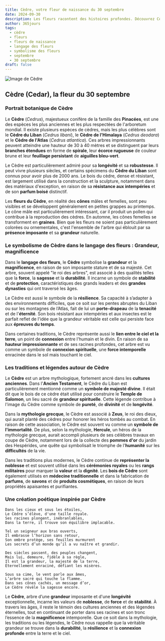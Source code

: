 ```yaml
---
title: Cèdre, votre fleur de naissance du 30 septembre
date: 2024-09-30
description: Les fleurs racontent des histoires profondes. Découvrez Cèdre, votre fleur de naissance du 30 septembre, ses symboles et récits fascinants. Plongez dans sa signification et son langage unique dans l'art floral.
author: 365jours
tags:
  - cèdre
  - fleurs
  - fleurs de naissance
  - langage des fleurs
  - symbolisme des fleurs
  - septembre
  - 30 septembre
draft: false
---
```



![Image de Cèdre](https://cdn.pixabay.com/photo/2016/06/19/20/56/cedar-balance-sheet-1467608_640.jpg#center)


## Cèdre (Cedar), la fleur du 30 septembre

### Portrait botanique de Cèdre

Le **Cèdre** (_Cedrus_), majestueux conifère de la famille des **Pinacées**, est une des espèces les plus anciennes et les plus respectées de l'arboretum mondial. Il existe plusieurs espèces de cèdres, mais les plus célèbres sont le **Cèdre du Liban** (_Cedrus libani_), le **Cèdre de l'Himalaya** (_Cedrus deodara_) et le **Cèdre de l'Atlas** (_Cedrus atlantica_). Ces arbres impressionnants peuvent atteindre une hauteur de 30 à 40 mètres et se distinguent par leurs **branches étendues** en forme de **spirale**, leur **écorce rugueuse** de couleur brune et leur **feuillage persistant** de **aiguilles bleu-vert**.

Le Cèdre est particulièrement admiré pour sa **longévité** et sa **robustesse**. Il peut vivre plusieurs siècles, et certains spécimens du **Cèdre du Liban** sont connus pour avoir plus de 2000 ans. Le bois du cèdre, dense et résistant, est largement utilisé dans la construction et la sculpture, notamment dans des matériaux d'exception, en raison de sa **résistance aux intempéries** et de son **parfum boisé** distinctif.

Les **fleurs du Cèdre**, en réalité des **cônes** mâles et femelles, sont peu visibles et se développent généralement en petites grappes au printemps. Le cône mâle est particulièrement intéressant, car il produit un pollen qui contribue à la reproduction des cèdres. En automne, les cônes femelles se transforment en **graines**. Bien que les fleurs ne soient pas particulièrement colorées ou ornementales, c'est l'ensemble de l'arbre qui éblouit par sa **présence imposante** et sa **grandeur** naturelle.

### Le symbolisme de Cèdre dans le langage des fleurs : Grandeur, magnificence

Dans le **langage des fleurs**, le **Cèdre** symbolise la **grandeur** et la **magnificence**, en raison de son imposante stature et de sa majesté. Cet arbre, souvent appelé "le roi des arbres", est associé à des qualités telles que la **force**, la **sagesse** et la **durabilité**. Il incarne un symbole de **stabilité** et de **protection**, caractéristiques des grands leaders et des **grandes dynasties** qui ont traversé les âges.

Le Cèdre est aussi le symbole de la **résilience**. Sa capacité à s’adapter à des environnements difficiles, que ce soit sur les pentes abruptes du Liban ou sur les montagnes de l’Atlas, fait de lui un **porte-drapeau** de la **tenacité** et de l'**éternité**. Son bois résistant aux intempéries et aux insectes est le parfait reflet de l'idée que la grandeur véritable est celle qui persiste face aux **épreuves du temps**.

Dans certaines traditions, le Cèdre représente aussi le **lien entre le ciel et la terre**, un point de **connexion** entre l'humain et le divin. En raison de sa **hauteur impressionnante** et de ses racines profondes, cet arbre est vu comme un symbole de **connexion spirituelle**, une **force intemporelle** enracinée dans le sol mais touchant le ciel.

### Les traditions et légendes autour de Cèdre

Le **Cèdre** est un arbre mythologique, fortement ancré dans les **cultures anciennes**. Dans l'**Ancien Testament**, le Cèdre du Liban est particulièrement mentionné comme un **symbole de majesté divine**. Il était dit que le bois de ce cèdre était utilisé pour construire le **Temple de Salomon**, un lieu sacré de **grandeur spirituelle**. Cette légende contribue à l'image du Cèdre comme symbole de **pureté**, de **divinité** et de **longévité**.

Dans la **mythologie grecque**, le Cèdre est associé à **Zeus**, le roi des dieux, qui aurait planté des cèdres pour honorer les héros tombés au combat. En raison de cette association, le Cèdre est souvent vu comme un **symbole de l'immortalité**. De plus, selon la mythologie, **Hercule**, un héros de la mythologie grecque, aurait accompli plusieurs de ses célèbres travaux en coupe de Cèdre, notamment lors de la collecte des **pommes d'or** du jardin des Hespérides, une quête qui symbolisait le triomphe de l'**humanité** sur les **difficultés** de la vie.

Dans les traditions plus modernes, le Cèdre continue de **représenter la noblesse** et est souvent utilisé dans les **cérémonies royales** ou les **rangs militaires** pour marquer la **valeur** et la **dignité**. Les **bois de Cèdre** sont également utilisés en **médecine traditionnelle** et dans la fabrication de **parfums**, de **savons** et de **produits cosmétiques**, en raison de leurs propriétés apaisantes et purifiantes.

### Une création poétique inspirée par Cèdre

```
Dans les cieux et sous les étoiles,
Le Cèdre s’élève, d'une taille royale.
Ses racines plongent, inébranlables,
Dans la terre, il trouve son équilibre implacable.

Tel un seigneur aux bras ouverts,
Il embrasse l’horizon sans retour,
Son ombre protège, ses feuilles murmurent
Les secrets d’un monde qu’il a vu naître et grandir.

Des siècles passent, des peuples changent,
Mais lui, demeure, fidèle à sa règle,
Il est la grandeur, la majesté de la terre,
Éternellement enraciné, défiant les misères.

Sous sa cime, le vent parle aux âmes,
L’arbre sacré qui touche la flamme.
Dans ses cônes cachés, un message d’or,
Le Cèdre révèle la sagesse encore.
```

Le **Cèdre**, arbre d’une **grandeur** imposante et d'une **longévité** exceptionnelle, incarne les valeurs de **noblesse**, de **force** et de **stabilité**. À travers les âges, il reste le témoin des cultures anciennes et des légendes éternelles, tout en continuant de porter dans ses racines et son tronc l’essence de la **magnificence** intemporelle. Que ce soit dans la mythologie, les traditions ou les légendes, le Cèdre nous rappelle que la véritable grandeur se trouve dans la **durabilité**, la **résilience** et la **connexion profonde** entre la terre et le ciel.

